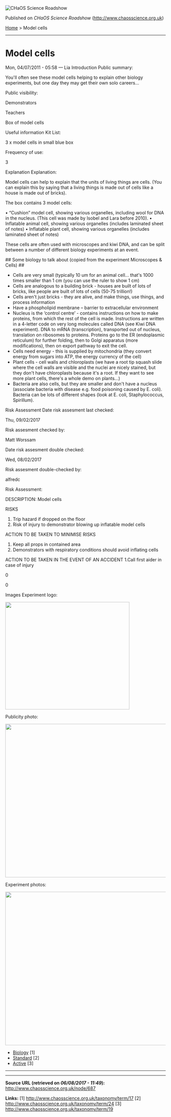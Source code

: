 <img src="http://www.chaosscience.org.uk/sites/default/files/garland_logo.png" alt="CHaOS Science Roadshow" id="logo" class="print-logo" />

Published on *CHaOS Science Roadshow* (<http://www.chaosscience.org.uk>)

[Home](http://www.chaosscience.org.uk/) &gt; Model cells

------------------------------------------------------------------------

Model cells
===========

<span class="submitted">Mon, 04/07/2011 - 05:58 — Lia</span>
Introduction
Public summary: 

You'll often see these model cells helping to explain other biology experiments, but one day they may get their own solo careers...

Public visibility: 

Demonstrators

Teachers

Box of model cells

Useful information
Kit List: 

3 x model cells in small blue box

Frequency of use: 

3

Explanation
Explanation: 

Model cells can help to explain that the units of living things are cells. (You can explain this by saying that a living things is made out of cells like a house is made out of bricks).

The box contains 3 model cells:

• “Cushion” model cell, showing various organelles, including wool for DNA in the nucleus. (This cell was made by Isobel and Lara before 2010).
• Inflatable animal cell, showing various organelles (includes laminated sheet of notes)
• Inflatable plant cell, showing various organelles (includes laminated sheet of notes)

These cells are often used with microscopes and kiwi DNA, and can be split between a number of different biology experiments at an event.

\#\# Some biology to talk about (copied from the experiment Microscopes & Cells) \#\#
- Cells are very small (typically 10 um for an animal cell... that's 1000 times smaller than 1 cm (you can use the ruler to show 1 cm)
- Cells are analogous to a building brick - houses are built of lots of bricks, like people are built of lots of cells (50-75 trillion!)
- Cells aren't just bricks - they are alive, and make things, use things, and process information
- Have a phospholipid membrane – barrier to extracellular environment
- Nucleus is the ‘control centre’ - contains instructions on how to make proteins, from which the rest of the cell is made. Instructions are written in a 4-letter code on very long molecules called DNA (see Kiwi DNA experiment). DNA to mRNA (transcription), transported out of nucleus, translation on ribosomes to proteins. Proteins go to the ER (endoplasmic reticulum) for further folding, then to Golgi apparatus (more modifications), then on export pathway to exit the cell.
- Cells need energy - this is supplied by mitochondria (they convert energy from sugars into ATP, the energy currency of the cell)
- Plant cells - cell walls and chloroplasts (we have a root tip squash slide where the cell walls are visible and the nuclei are nicely stained, but they don't have chloroplasts because it's a root. If they want to see more plant cells, there's a whole demo on plants...)
- Bacteria are also cells, but they are smaller and don't have a nucleus (associate bacteria with disease e.g. food poisoning caused by E. coli). Bacteria can be lots of different shapes (look at E. coli, Staphylococcus, Spirillum).

Risk Assessment
Date risk assesment last checked: 

<span class="date-display-single">Thu, 09/02/2017</span>

Risk assesment checked by: 

Matt Worssam

Date risk assesment double checked: 

<span class="date-display-single">Wed, 08/02/2017</span>

Risk assesment double-checked by: 

alfredc

Risk Assessment: 

DESCRIPTION: Model cells

RISKS
1. Trip hazard if dropped on the floor
2. Risk of injury to demonstrator blowing up inflatable model cells

ACTION TO BE TAKEN TO MINIMISE RISKS
1. Keep all props in contained area
2. Demonstrators with respiratory conditions should avoid inflating cells

ACTION TO BE TAKEN IN THE EVENT OF AN ACCIDENT
1.Call first aider in case of injury

0

0

Images
Experiment logo: 

<img src="http://www.chaosscience.org.uk/sites/default/files/exptimages/logos/Cell%20cartoon_1.jpg?1327416528" class="imagefield imagefield-field_experiment_logo" width="390" height="336" />

Publicity photo: 

<img src="http://www.chaosscience.org.uk/sites/default/files/exptimages/publicity/model_cell_cushion_0.jpg?1325963060" class="imagefield imagefield-field_experiment_publicity" width="640" height="480" />

Experiment photos: 

<img src="http://www.chaosscience.org.uk/sites/default/files/exptimages/explanatory/model_cells_inflatable_0.JPG?1325963072" class="imagefield imagefield-field_experiment_photos" width="640" height="480" />

-   [Biology](http://www.chaosscience.org.uk/taxonomy/term/17) <span class="print-footnote">\[1\]</span>
-   [Standard](http://www.chaosscience.org.uk/taxonomy/term/24 "A standard CHaOS experiment, useable for all hands-on events.") <span class="print-footnote">\[2\]</span>
-   [Active](http://www.chaosscience.org.uk/taxonomy/term/19 "Experiment has working equipment at the time of last update, and is available for events.") <span class="print-footnote">\[3\]</span>

****

------------------------------------------------------------------------

**Source URL (retrieved on *06/08/2017 - 11:49*):** <http://www.chaosscience.org.uk/node/687>

**Links:**
\[1\] http://www.chaosscience.org.uk/taxonomy/term/17
\[2\] http://www.chaosscience.org.uk/taxonomy/term/24
\[3\] http://www.chaosscience.org.uk/taxonomy/term/19


